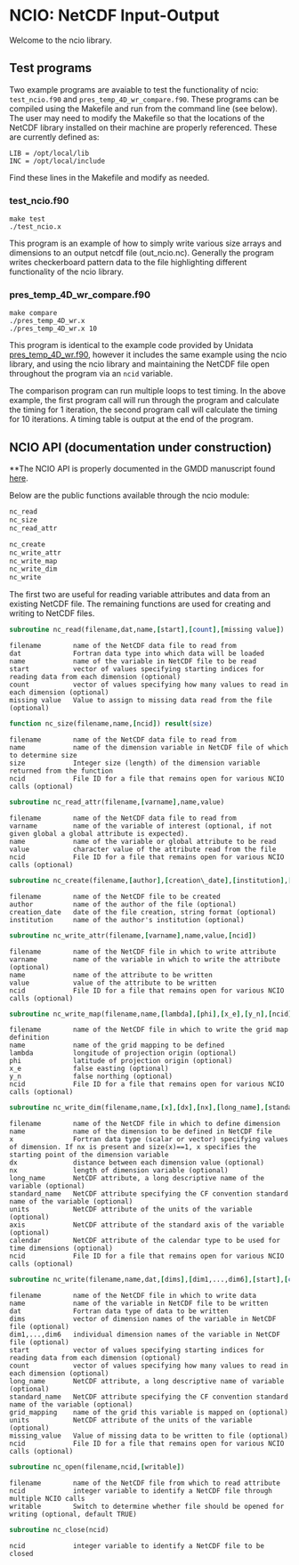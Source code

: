 
# NCIO: NetCDF Input-Output

Welcome to the ncio library.

## Test programs

Two example programs are avaiable to test the functionality of ncio:
```test_ncio.f90``` and ```pres_temp_4D_wr_compare.f90```. These programs can be compiled using the Makefile and run from the command line (see below). The user may need to modify the Makefile so that the locations of the NetCDF library installed on their machine are properly referenced. These are currently defined as:

```
LIB = /opt/local/lib
INC = /opt/local/include
```

Find these lines in the Makefile and modify as needed. 

### test_ncio.f90 

```
make test 
./test_ncio.x 
```

This program is an example of how to simply write various size arrays and dimensions to an output netcdf file (out_ncio.nc). Generally the program writes checkerboard pattern data to the file highlighting different functionality of the ncio library. 

### pres_temp_4D_wr_compare.f90 

```
make compare 
./pres_temp_4D_wr.x
./pres_temp_4D_wr.x 10 
```

This program is identical to the example code provided by Unidata [pres_temp_4D_wr.f90](http://www.unidata.ucar.edu/software/netcdf/docs/netcdf-tutorial), however it includes the same example using the ncio library, and using the ncio library and maintaining the NetCDF file open throughout the program via an `ncid` variable.

The comparison program can run multiple loops to test timing. In the above example, the first program call will run through the program and calculate the timing for 1 iteration, the second program call will calculate the timing for 10 iterations. A timing table is output at the end of the program. 

## NCIO API (documentation under construction)

**The NCIO API is properly documented in the GMDD manuscript found [here](http://www.geosci-model-dev.net/).

Below are the public functions available through the ncio module:

```fortran
nc_read
nc_size
nc_read_attr

nc_create
nc_write_attr
nc_write_map
nc_write_dim
nc_write
```

The first two are useful for reading variable attributes and data from an existing NetCDF file. The remaining functions are used for creating and writing to NetCDF files. 

```fortran
subroutine nc_read(filename,dat,name,[start],[count],[missing value])
```
```
filename        name of the NetCDF data file to read from
dat             Fortran data type into which data will be loaded
name            name of the variable in NetCDF file to be read
start           vector of values specifying starting indices for reading data from each dimension (optional) 
count           vector of values specifying how many values to read in each dimension (optional)
missing value   Value to assign to missing data read from the file (optional)
```

```fortran
function nc_size(filename,name,[ncid]) result(size)
```
```
filename        name of the NetCDF data file to read from
name            name of the dimension variable in NetCDF file of which to determine size
size            Integer size (length) of the dimension variable returned from the function
ncid            File ID for a file that remains open for various NCIO calls (optional)
```

```fortran
subroutine nc_read_attr(filename,[varname],name,value)
```
```
filename        name of the NetCDF data file to read from
varname         name of the variable of interest (optional, if not given global a global attribute is expected).
name            name of the variable or global attribute to be read
value           character value of the attribute read from the file
ncid            File ID for a file that remains open for various NCIO calls (optional)
```

```fortran
subroutine nc_create(filename,[author],[creation\_date],[institution],[description])
```
```
filename        name of the NetCDF file to be created
author          name of the author of the file (optional)
creation_date   date of the file creation, string format (optional)
institution     name of the author's institution (optional)
```

```fortran
subroutine nc_write_attr(filename,[varname],name,value,[ncid])
```
```
filename        name of the NetCDF file in which to write attribute
varname         name of the variable in which to write the attribute (optional)
name            name of the attribute to be written
value           value of the attribute to be written
ncid            File ID for a file that remains open for various NCIO calls (optional)
```

```fortran
subroutine nc_write_map(filename,name,[lambda],[phi],[x_e],[y_n],[ncid])
```
```
filename        name of the NetCDF file in which to write the grid map definition
name            name of the grid mapping to be defined
lambda          longitude of projection origin (optional)
phi             latitude of projection origin (optional)
x_e             false easting (optional)
y_n             false northing (optional)
ncid            File ID for a file that remains open for various NCIO calls (optional)
```

```fortran
subroutine nc_write_dim(filename,name,[x],[dx],[nx],[long_name],[standard_name],[units],[axis],[calendar],[ncid])
```
```
filename        name of the NetCDF file in which to define dimension
name            name of the dimension to be defined in NetCDF file
x               Fortran data type (scalar or vector) specifying values of dimension. If nx is present and size(x)==1, x specifies the starting point of the dimension variable
dx              distance between each dimension value (optional)
nx              length of dimension variable (optional)
long_name       NetCDF attribute, a long descriptive name of the variable (optional)
standard_name   NetCDF attribute specifying the CF convention standard name of the variable (optional)
units           NetCDF attribute of the units of the variable (optional)
axis            NetCDF attribute of the standard axis of the variable (optional)
calendar        NetCDF attribute of the calendar type to be used for time dimensions (optional)
ncid            File ID for a file that remains open for various NCIO calls (optional)
```

```fortran
subroutine nc_write(filename,name,dat,[dims],[dim1,...,dim6],[start],[count],[long_name],[standard_name],[grid_mapping],[units],[missing_value],[ncid])
```
```
filename        name of the NetCDF file in which to write data
name            name of the variable in NetCDF file to be written
dat             Fortran data type of data to be written
dims            vector of dimension names of the variable in NetCDF file (optional)
dim1,...,dim6   individual dimension names of the variable in NetCDF file (optional)
start           vector of values specifying starting indices for reading data from each dimension (optional)
count           vector of values specifying how many values to read in each dimension (optional)
long_name       NetCDF attribute, a long descriptive name of variable (optional)
standard_name   NetCDF attribute specifying the CF convention standard name of the variable (optional)
grid_mapping    name of the grid this variable is mapped on (optional)
units           NetCDF attribute of the units of the variable (optional)
missing_value   Value of missing data to be written to file (optional)
ncid            File ID for a file that remains open for various NCIO calls (optional) 
```

```fortran
subroutine nc_open(filename,ncid,[writable])
```
```
filename        name of the NetCDF file from which to read attribute
ncid            integer variable to identify a NetCDF file through multiple NCIO calls
writable        Switch to determine whether file should be opened for writing (optional, default TRUE)
```

```fortran
subroutine nc_close(ncid)
```
```
ncid            integer variable to identify a NetCDF file to be closed
```
